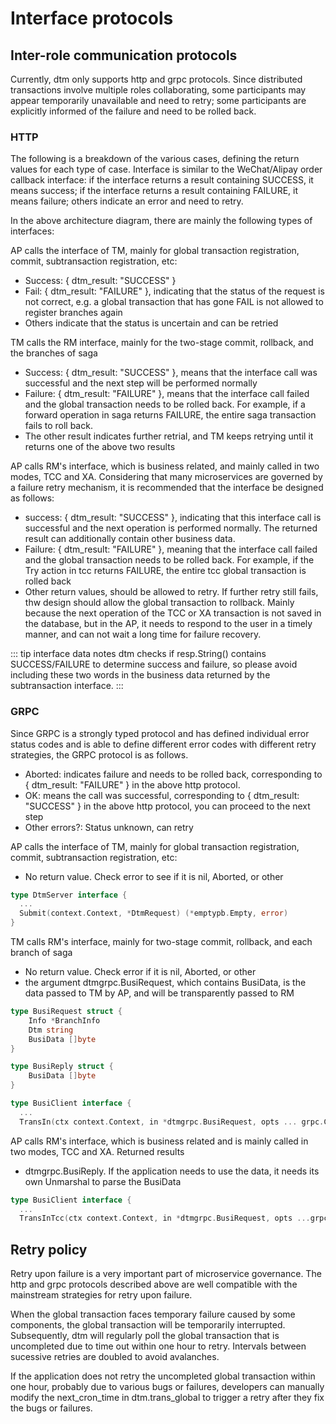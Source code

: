 # Interface protocols

## Inter-role communication protocols

Currently, dtm only supports http and grpc protocols. 
Since distributed transactions involve multiple roles collaborating, some participants may appear temporarily unavailable and need to retry; some participants are explicitly informed of the failure and need to be rolled back.

### HTTP

The following is a breakdown of the various cases, defining the return values for each type of case. 
Interface is similar to the WeChat/Alipay order callback interface: if the interface returns a result containing SUCCESS, it means success; if the interface returns a result containing FAILURE, it means failure; others indicate an error and need to retry.

In the above architecture diagram, there are mainly the following types of interfaces:

AP calls the interface of TM, mainly for global transaction registration, commit, subtransaction registration, etc:
  - Success: { dtm_result: "SUCCESS" }
  - Fail: { dtm_result: "FAILURE" }, indicating that the status of the request is not correct, e.g. a global transaction that has gone FAIL is not allowed to register branches again
  - Others indicate that the status is uncertain and can be retried

TM calls the RM interface, mainly for the two-stage commit, rollback, and the branches of saga
  - Success: { dtm_result: "SUCCESS" }, means that the interface call was successful and the next step will be performed normally
  - Failure: { dtm_result: "FAILURE" }, means that the interface call failed and the global transaction needs to be rolled back. For example, if a forward operation in saga returns FAILURE, the entire saga transaction fails to roll back.
  - The other result indicates further retrial, and TM keeps retrying until it returns one of the above two results

AP calls RM's interface, which is business related, and mainly called in two modes, TCC and XA. 
Considering that many microservices are governed by a failure retry mechanism, it is recommended that the interface be designed as follows:
  - success: { dtm_result: "SUCCESS" }, indicating that this interface call is successful and the next operation is performed normally. 
    The returned result can additionally contain other business data.
  - Failure: { dtm_result: "FAILURE" }, meaning that the interface call failed and the global transaction needs to be rolled back. 
    For example, if the Try action in tcc returns FAILURE, the entire tcc global transaction is rolled back
  - Other return values, should be allowed to retry.
    If further retry still fails, thw design should allow the global transaction to rollback. 
    Mainly because the next operation of the TCC or XA transaction is not saved in the database, but in the AP, it needs to respond to the user in a timely manner, and can not wait a long time for failure recovery.

::: tip interface data notes
dtm checks if resp.String() contains SUCCESS/FAILURE to determine success and failure, so please avoid including these two words in the business data returned by the subtransaction interface.
:::

### GRPC

Since GRPC is a strongly typed protocol and has defined individual error status codes and is able to define different error codes with different retry strategies, the GRPC protocol is as follows.
- Aborted: indicates failure and needs to be rolled back, corresponding to { dtm_result: "FAILURE" } in the above http protocol.
- OK: means the call was successful, corresponding to { dtm_result: "SUCCESS" } in the above http protocol, you can proceed to the next step
- Other errors?: Status unknown, can retry

AP calls the interface of TM, mainly for global transaction registration, commit, subtransaction registration, etc:
- No return value.
  Check error to see if it is nil, Aborted, or other

``` go
type DtmServer interface {
  ...
  Submit(context.Context, *DtmRequest) (*emptypb.Empty, error)
}
```

TM calls RM's interface, mainly for two-stage commit, rollback, and each branch of saga
- No return value.
  Check error if it is nil, Aborted, or other
- the argument dtmgrpc.BusiRequest, which contains BusiData, is the data passed to TM by AP, and will be transparently passed to RM
``` go
type BusiRequest struct {
	Info *BranchInfo
	Dtm string
	BusiData []byte
}

type BusiReply struct {
	BusiData []byte
}

type BusiClient interface {
  ...
  TransIn(ctx context.Context, in *dtmgrpc.BusiRequest, opts ... grpc.CallOption) (*emptypb.BusiReply, error)
```

AP calls RM's interface, which is business related and is mainly called in two modes, TCC and XA. Returned results

- dtmgrpc.BusiReply. If the application needs to use the data, it needs its own Unmarshal to parse the BusiData

``` go
type BusiClient interface {
  ...
  TransInTcc(ctx context.Context, in *dtmgrpc.BusiRequest, opts ...grpc.CallOption) (*dtmgrpc.BusiReply, error)
```

## Retry policy

Retry upon failure is a very important part of microservice governance.
The http and grpc protocols described above are well compatible with the mainstream strategies for retry upon failure.

When the global transaction faces temporary failure caused by some components, the global transaction will be temporarily interrupted.
Subsequently, dtm will regularly poll the global transaction that is uncompleted due to time out within one hour to retry. Intervals between sucessive retries are doubled to avoid avalanches.

If the application does not retry the uncompleted global transaction within one hour, probably due to various bugs or failures, developers can manually modify the next_cron_time in dtm.trans_global to trigger a retry after they fix the bugs or failures.
